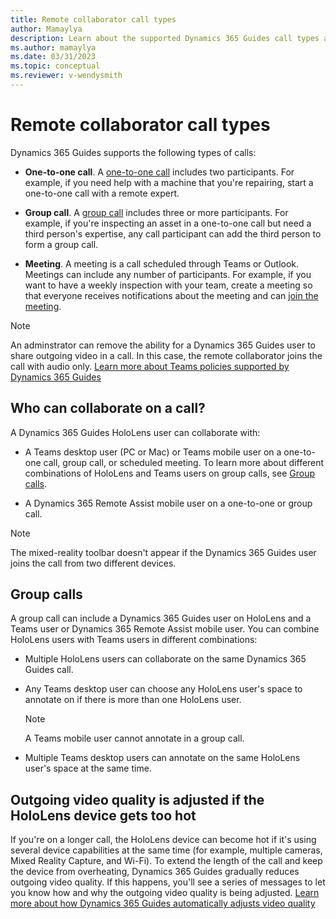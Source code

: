 ```yaml
---
title: Remote collaborator call types   
author: Mamaylya
description: Learn about the supported Dynamics 365 Guides call types and who can collaborate
ms.author: mamaylya
ms.date: 03/31/2023
ms.topic: conceptual
ms.reviewer: v-wendysmith
---
```


# Remote collaborator call types

Dynamics 365 Guides supports the following types of calls:  

- **One-to-one call**. A [one-to-one call](calling-start-call.md#start-a-one-to-one-call-from-dynamics-365-guides) includes two participants. For example, if you need help with a machine that you're repairing, start a one-to-one call with a remote expert.

- **Group call**. A [group call](calling-start-call.md#start-a-group-call) includes three or more participants. For example, if you're inspecting an asset in a one-to-one call but need a third person's expertise, any call participant can add the third person to form a group call.

- **Meeting**. A meeting is a call scheduled through Teams or Outlook. Meetings can include any number of participants. For example, if you want to have a weekly inspection with your team, create a meeting so that everyone receives notifications about the meeting and can [join the meeting](calling-meetings.md).

> [!NOTE]
> An adminstrator can remove the ability for a Dynamics 365 Guides user to share outgoing video in a call. In this case, the remote collaborator joins the call with audio only. [Learn more about Teams policies supported by Dynamics 365 Guides](admin-teams-policies.md)

## Who can collaborate on a call?

A Dynamics 365 Guides HoloLens user can collaborate with:

- A Teams desktop user (PC or Mac) or Teams mobile user on a one-to-one call, group call, or scheduled meeting. To learn more about different combinations of HoloLens and Teams users on group calls, see [Group calls](#group-calls).

- A Dynamics 365 Remote Assist mobile user on a one-to-one or group call.

> [!NOTE]
> The mixed-reality toolbar doesn't appear if the Dynamics 365 Guides user joins the call from two different devices.

## Group calls

A group call can include a Dynamics 365 Guides user on HoloLens and a Teams user or Dynamics 365 Remote Assist mobile user. You can combine HoloLens users with Teams users in different combinations:

- Multiple HoloLens users can collaborate on the same Dynamics 365 Guides call.

- Any Teams desktop user can choose any HoloLens user's space to annotate on if there is more than one HoloLens user.

  > [!NOTE]
  > A Teams mobile user cannot annotate in a group call.

- Multiple Teams desktop users can annotate on the same HoloLens user's space at the same time.

## Outgoing video quality is adjusted if the HoloLens device gets too hot

If you're on a longer call, the HoloLens device can become hot if it's using several device capabilities at the same time (for example, multiple cameras, Mixed Reality Capture, and Wi-Fi). To extend the length of the call and keep the device from overheating, Dynamics 365 Guides gradually reduces outgoing video quality. If this happens, you'll see a series of messages to let you know how and why the outgoing video quality is being adjusted. [Learn more about how Dynamics 365 Guides automatically adjusts video quality](calling-hololens-thermal-adjusting.md)
